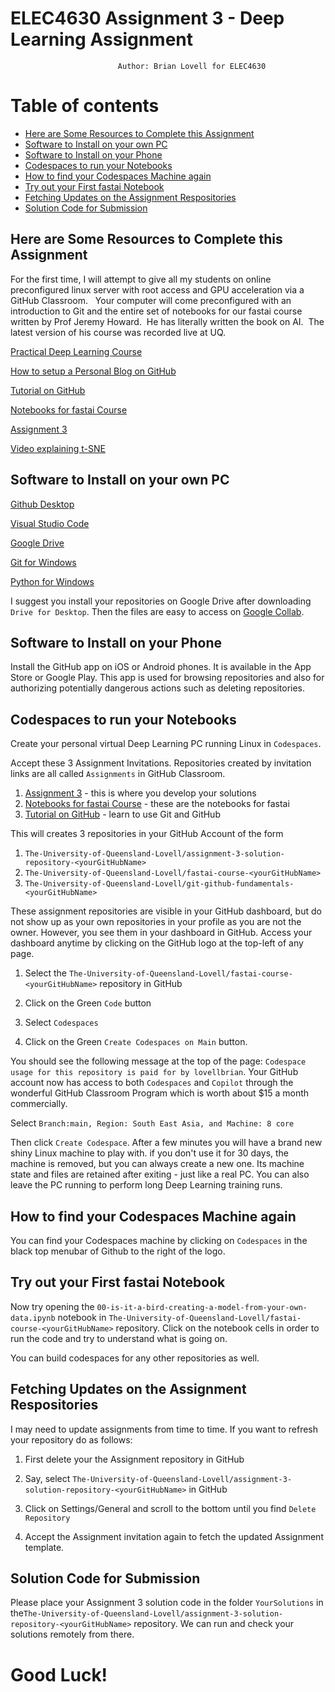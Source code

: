 # ELEC4630 Assignment 3 - Deep Learning Assignment

                            Author: Brian Lovell for ELEC4630

# Table of contents
- [Here are Some Resources to Complete this Assignment](#here-are-some-resources-to-complete-this-assignment)
- [Software to Install on your own PC](#software-to-install-on-your-own-pc)
- [Software to Install on your Phone](#software-to-install-on-your-phone)
- [Codespaces to run your Notebooks](#codespaces-to-run-your-notebooks)
- [How to find your Codespaces Machine again](#how-to-find-your-codespaces-machine-again)
- [Try out your First fastai Notebook](#try-out-your-first-fastai-notebook)
- [Fetching Updates on the Assignment Respositories](#fetching-updates-on-the-assignment-respositories)
- [Solution Code for Submission](#solution-code-for-submission)

## Here are Some Resources to Complete this Assignment

For the first time, I will attempt to give all my students on online preconfigured linux server with root access and GPU acceleration via a GitHub Classroom.   Your computer will come preconfigured with an introduction to Git and the entire set of notebooks for our fastai course written by Prof Jeremy Howard.  He has literally written the book on AI.  The latest version of his course was recorded live at UQ. 

[Practical Deep Learning Course](https://course.fast.ai/)

[How to setup a Personal Blog on GitHub](https://www.fast.ai/posts/2020-01-16-fast_template.html)

[Tutorial on GitHub](https://classroom.github.com/a/WQ2cYhvn)

[Notebooks for fastai Course](https://classroom.github.com/a/55q09ppO)

[Assignment 3](https://classroom.github.com/a/bFnkoIfT)

[Video explaining t-SNE](https://youtu.be/RJVL80Gg3lA)

## Software to Install on your own PC

[Github Desktop](https://desktop.github.com/)

[Visual Studio Code](https://code.visualstudio.com/)

[Google Drive](https://www.google.com/drive/download/)

[Git for Windows](https://gitforwindows.org/)

[Python for Windows](https://www.python.org/downloads/windows/)

I suggest you install your repositories on Google Drive after downloading `Drive for Desktop`.  Then the files are easy to access on [Google Collab](https://colab.research.google.com/). 

## Software to Install on your Phone

Install the GitHub app on iOS or Android phones. It is available in the App Store or Google Play. This app is used for browsing repositories and also for authorizing potentially dangerous actions such as deleting repositories. 


## Codespaces to run your Notebooks

Create your personal virtual Deep Learning PC running Linux in `Codespaces`.

Accept these 3 Assignment Invitations. Repositories created by invitation links are all called `Assignments` in GitHub Classroom.

1. [Assignment 3](https://classroom.github.com/a/bFnkoIfT) - this is where you develop your solutions
1. [Notebooks for fastai Course](https://classroom.github.com/a/55q09ppO) - these are the notebooks for fastai
1. [Tutorial on GitHub](https://classroom.github.com/a/WQ2cYhvn) - learn to use Git and GitHub

This will creates 3 repositories in your GitHub Account of the form
1. `The-University-of-Queensland-Lovell/assignment-3-solution-repository-<yourGitHubName>`
1. `The-University-of-Queensland-Lovell/fastai-course-<yourGitHubName>`
1. `The-University-of-Queensland-Lovell/git-github-fundamentals-<yourGitHubName>`

These assignment repositories are visible in your GitHub dashboard, but do not show up as your own repositories in your profile as you are not the owner.  However, you see them in your dashboard in GitHub. Access your dashboard anytime by clicking on the GitHub logo at the top-left of any page. 

 1. Select the `The-University-of-Queensland-Lovell/fastai-course-<yourGitHubName>` repository in GitHub

1. Click on the Green `Code` button

1. Select `Codespaces`

1. Click on the Green  `Create Codespaces on Main` button.  

You should see the following message at the top of the page: `Codespace usage for this repository is paid for by lovellbrian`.  Your GitHub account now has access to both `Codespaces` and `Copilot` through the wonderful GitHub Classroom Program which is worth about $15 a month commercially. 

Select `Branch:main, Region: South East Asia, and Machine: 8 core`

Then click `Create Codespace`.  After a few minutes you will have a brand new shiny Linux machine to play with.  if you don't use it for 30 days, the machine is removed, but you can always create a new one.  Its machine state and files are retained after exiting - just like a real PC. You can also leave the PC running to perform long Deep Learning training runs. 

## How to find your Codespaces Machine again

You can find your Codespaces machine by clicking on `Codespaces` in the black top menubar of Github to the right of the logo.  

## Try out your First fastai Notebook

Now try opening the `00-is-it-a-bird-creating-a-model-from-your-own-data.ipynb` notebook in `The-University-of-Queensland-Lovell/fastai-course-<yourGitHubName>` repository.  Click on the notebook cells in order to run the code and try to understand what is going on. 

You can build codespaces for any other repositories as well. 

## Fetching Updates on the Assignment Respositories

I may need to update assignments from time to time.  If you want to refresh your repository do as follows:

  1. First delete your the Assignment repository in GitHub

  1. Say, select `The-University-of-Queensland-Lovell/assignment-3-solution-repository-<yourGitHubName>` in GitHub

  1. Click on Settings/General and scroll to the bottom until you find `Delete Repository`

  1. Accept the Assignment invitation again to fetch the updated Assignment template. 

## Solution Code for Submission

Please place your Assignment 3 solution code in the folder `YourSolutions` in the`The-University-of-Queensland-Lovell/assignment-3-solution-repository-<yourGitHubName>` repository. We can run and check your solutions remotely from there.



# Good Luck!

